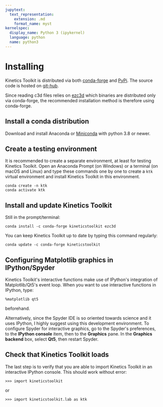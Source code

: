 ```yaml
---
jupytext:
  text_representation:
    extension: .md
    format_name: myst
kernelspec:
  display_name: Python 3 (ipykernel)
  language: python
  name: python3
---
```


# Installing

Kinetics Toolkit is distributed via both [conda-forge](https://anaconda.org/conda-forge/kineticstoolkit) and [PyPi](https://pypi.org/project/kineticstoolkit). The source code is hosted on [git-hub](https://github.com/felixchenier/kineticstoolkit).

Since reading c3d files relies on [ezc3d](https://github.com/pyomeca/ezc3d) which binaries are distributed only via conda-forge, the recommended installation method is therefore using conda-forge.

## Install a conda distribution

Download and install Anaconda or [Miniconda](https://docs.conda.io/en/latest/miniconda.html) with python 3.8 or newer.

## Create a testing environment

It is recommended to create a separate environment, at least for testing Kinetics Toolkit. Open an Anaconda Prompt (on Windows) or a terminal (on macOS and Linux) and type these commands one by one to create a `ktk` virtual environment and install Kinetics Toolkit in this environment.

    conda create -n ktk
    conda activate ktk

## Install and update Kinetics Toolkit

Still in the prompt/terminal:

    conda install -c conda-forge kineticstoolkit ezc3d
            
You can keep Kinetics Toolkit up to date by typing this command regularly:

    conda update -c conda-forge kineticstoolkit

## Configuring Matplotlib graphics in IPython/Spyder

Kinetics Toolkit's interactive functions make use of IPython's integration of Matplotlib/Qt5's event loop. When you want to use interactive functions in IPython, type:

    %matplotlib qt5

beforehand.

Alternatively, since the Spyder IDE is so oriented towards science and it uses IPython, I highly suggest using this development environment. To configure Spyder for interactive graphics, go to the Spyder's preferences, to the **IPython console** item, then to the **Graphics** pane. In the **Graphics backend** box, select **Qt5**, then restart Spyder.

## Check that Kinetics Toolkit loads

The last step is to verify that you are able to import Kinetics Toolkit in an interactive IPython console. This should work without error:

    >>> import kineticstoolkit

or

    >>> import kineticstoolkit.lab as ktk
